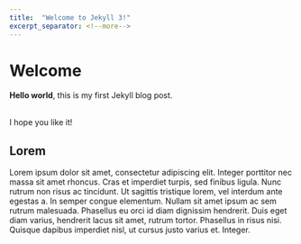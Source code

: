 ```yaml
---
title:  "Welcome to Jekyll 3!"
excerpt_separator: <!--more-->
---
```


# Welcome

**Hello world**, this is my first Jekyll blog post.

<br />
I hope you like it!

## Lorem
Lorem ipsum dolor sit amet, consectetur adipiscing elit. Integer porttitor nec massa sit amet rhoncus. Cras et imperdiet turpis, sed finibus ligula. Nunc rutrum non risus ac tincidunt. Ut sagittis tristique lorem, vel interdum ante egestas a. In semper congue elementum. Nullam sit amet ipsum ac sem rutrum malesuada. Phasellus eu orci id diam dignissim hendrerit. Duis eget diam varius, hendrerit lacus sit amet, rutrum tortor. Phasellus in risus nisi. Quisque dapibus imperdiet nisl, ut cursus justo varius et. Integer.


